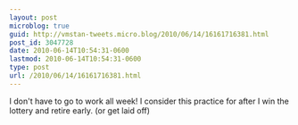 ```yaml
---
layout: post
microblog: true
guid: http://vmstan-tweets.micro.blog/2010/06/14/16161716381.html
post_id: 3047728
date: 2010-06-14T10:54:31-0600
lastmod: 2010-06-14T10:54:31-0600
type: post
url: /2010/06/14/16161716381.html
---
```

I don't have to go to work all week! I consider this practice for after I win the lottery and retire early. (or get laid off)
